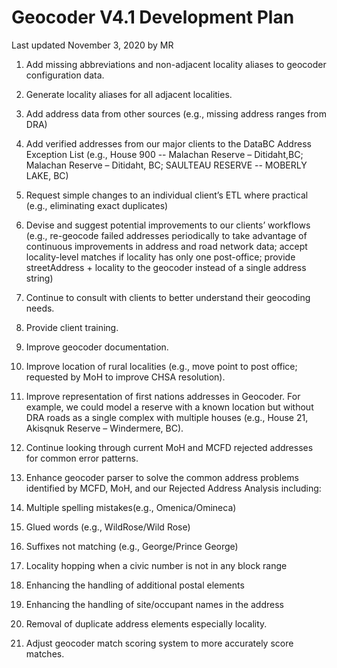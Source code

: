 # Geocoder V4.1 Development Plan
Last updated November 3, 2020 by MR

1. Add missing abbreviations and non-adjacent locality aliases to geocoder configuration data.

1. Generate locality aliases for all adjacent localities. 

1.	Add address data from other sources (e.g., missing address ranges from DRA)

1.	Add verified addresses from our major clients to the DataBC Address Exception List (e.g., House 900 -- Malachan Reserve – Ditidaht,BC; Malachan Reserve – Ditidaht, BC; SAULTEAU RESERVE -- MOBERLY LAKE, BC)

1.	Request simple changes to an individual client’s ETL where practical (e.g., eliminating exact duplicates)

1.	Devise and suggest potential improvements to our clients’ workflows (e.g., re-geocode failed addresses periodically to take advantage of continuous improvements in address and road network data; accept locality-level matches if locality has only one post-office; provide streetAddress + locality to the geocoder instead of a single address string)

1.	Continue to consult with clients to better understand their geocoding needs.

1.	Provide client training.

1. Improve geocoder documentation.

1.	Improve location of rural localities (e.g., move point to post office; requested by MoH to improve CHSA resolution).

1.	Improve representation of first nations addresses in Geocoder. For example, we could  model a reserve with a known location but without DRA roads as a single complex with multiple houses (e.g., House 21, Akisqnuk Reserve – Windermere, BC).

1.	Continue looking through current MoH and MCFD rejected addresses for common error patterns.

1.	Enhance geocoder parser to solve the common address problems identified by MCFD, MoH, and our Rejected Address Analysis including:

   1. Multiple spelling mistakes(e.g., Omenica/Omineca)
  
   1. Glued words (e.g., WildRose/Wild Rose)
  
   1. Suffixes not matching (e.g., George/Prince George)
  
   1. Locality hopping when a civic number is not in any block range
  
   1. Enhancing the handling of additional postal elements
  
   1. Enhancing the handling of site/occupant names in the address
  
   1. Removal of duplicate address elements especially locality.

1. Adjust geocoder match scoring system to more accurately score matches.
